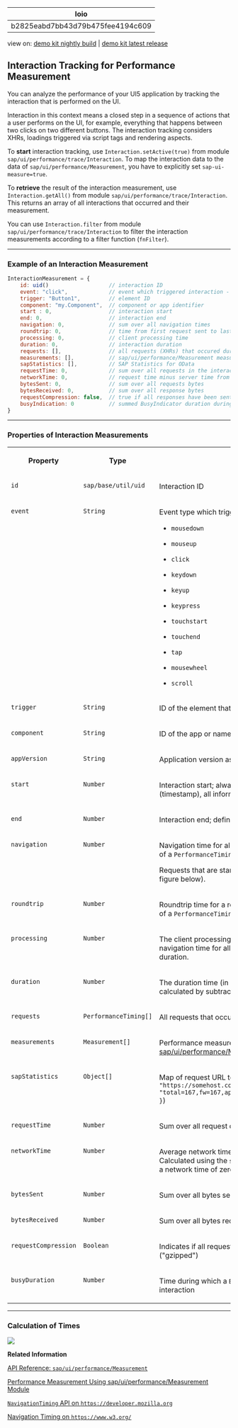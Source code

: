 <!-- loiob2825eabd7bb43d79b475fee4194c609 -->

| loio |
| -----|
| b2825eabd7bb43d79b475fee4194c609 |

<div id="loio">

view on: [demo kit nightly build](https://openui5nightly.hana.ondemand.com/#/topic/b2825eabd7bb43d79b475fee4194c609) | [demo kit latest release](https://openui5.hana.ondemand.com/#/topic/b2825eabd7bb43d79b475fee4194c609)</div>

## Interaction Tracking for Performance Measurement

You can analyze the performance of your UI5 application by tracking the interaction that is performed on the UI.

Interaction in this context means a closed step in a sequence of actions that a user performs on the UI, for example, everything that happens between two clicks on two different buttons. The interaction tracking considers XHRs, loadings triggered via script tags and rendering aspects.

To **start** interaction tracking, use `Interaction.setActive(true)` from module `sap/ui/performance/trace/Interaction`. To map the interaction data to the data of `sap/ui/performance/Measurement`, you have to explicitly set `sap-ui-measure=true`.

To **retrieve** the result of the interaction measurement, use `Interaction.getAll()` from module `sap/ui/performance/trace/Interaction`. This returns an array of all interactions that occurred and their measurement.

You can use `Interaction.filter` from module `sap/ui/performance/trace/Interaction` to filter the interaction measurements according to a filter function \(`fnFilter`\).

***

### Example of an Interaction Measurement

``` js
InteractionMeasurement = {
    id: uid()                   // interaction ID
    event: "click",             // event which triggered interaction - default is startup interaction
    trigger: "Button1",         // element ID
    component: "my.Component",  // component or app identifier
    start : 0,                  // interaction start
    end: 0,                     // interaction end
    navigation: 0,              // sum over all navigation times
    roundtrip: 0,               // time from first request sent to last received response end - without gaps and ignored overlap
    processing: 0,              // client processing time
    duration: 0,                // interaction duration
    requests: [],               // all requests (XHRs) that occured during the interaction
    measurements: [],           // sap/ui/performance/Measurement measurements
    sapStatistics: [],          // SAP Statistics for OData
    requestTime: 0,             // sum over all requests in the interaction
    networkTime: 0,             // request time minus server time from the sap-perf-fesrec header
    bytesSent: 0,               // sum over all requests bytes
    bytesReceived: 0,           // sum over all response bytes
    requestCompression: false,  // true if all responses have been sent gzipped - default is undefined
    busyIndication: 0           // summed BusyIndicator duration during this interaction
}
```

***

### Properties of Interaction Measurements


<table>
<tr>
<th valign="top">

Property



</th>
<th valign="top">

Type



</th>
<th valign="top">

Description



</th>
</tr>
<tr>
<td valign="top">

 `id` 



</td>
<td valign="top">

 `sap/base/util/uid` 



</td>
<td valign="top">

Interaction ID



</td>
</tr>
<tr>
<td valign="top">

 `event` 



</td>
<td valign="top">

 `String` 



</td>
<td valign="top">

Event type which triggered the interaction. Allowed types are:

-   `mousedown`

-   `mouseup`

-   `click`

-   `keydown`

-   `keyup`

-   `keypress`

-   `touchstart`

-   `touchend`

-   `tap`

-   `mousewheel`

-   `scroll`




</td>
</tr>
<tr>
<td valign="top">

 `trigger` 



</td>
<td valign="top">

 `String` 



</td>
<td valign="top">

ID of the element that triggered the action



</td>
</tr>
<tr>
<td valign="top">

 `component` 



</td>
<td valign="top">

 `String` 



</td>
<td valign="top">

ID of the app or name of the Component that contains the triggering element



</td>
</tr>
<tr>
<td valign="top">

 `appVersion` 



</td>
<td valign="top">

 `String` 



</td>
<td valign="top">

Application version as from App Descriptor



</td>
</tr>
<tr>
<td valign="top">

 `start` 



</td>
<td valign="top">

 `Number` 



</td>
<td valign="top">

Interaction start; always triggered by user interaction. From that point in time \(timestamp\), all information about request timings, rendering, etc. is collected.



</td>
</tr>
<tr>
<td valign="top">

 `end` 



</td>
<td valign="top">

 `Number` 



</td>
<td valign="top">

Interaction end; defined as start time plus duration.



</td>
</tr>
<tr>
<td valign="top">

 `navigation` 



</td>
<td valign="top">

 `Number` 



</td>
<td valign="top">

Navigation time for all requests, calculated as difference from `startTime` to `connectEnd` of a `PerformanceTiming` \(in ms\)

Requests that are started while another request is already in progress are ignored \(see figure below\).



</td>
</tr>
<tr>
<td valign="top">

 `roundtrip` 



</td>
<td valign="top">

 `Number` 



</td>
<td valign="top">

Roundtrip time for a request, calculated as difference from `requestStart` to `responseEnd` of a `PerformanceTiming` \(in ms\)



</td>
</tr>
<tr>
<td valign="top">

 `processing` 



</td>
<td valign="top">

 `Number` 



</td>
<td valign="top">

The client processing time \(in ms\) of an interaction, calculated by subtracting the navigation time for all requests and the sum of roundtrip times from the total processing duration.



</td>
</tr>
<tr>
<td valign="top">

 `duration` 



</td>
<td valign="top">

 `Number` 



</td>
<td valign="top">

The duration time \(in ms\) of an interaction including navigation and request times, calculated by subtracting the interaction start time from the interaction end time.



</td>
</tr>
<tr>
<td valign="top">

 `requests` 



</td>
<td valign="top">

 `PerformanceTiming[]` 



</td>
<td valign="top">

All requests that occurred during the interaction, taken from the `NavigationTiming` API



</td>
</tr>
<tr>
<td valign="top">

 `measurements` 



</td>
<td valign="top">

 `Measurement[]` 



</td>
<td valign="top">

Performance measurements \(see [Performance Measurement Using sap/ui/performance/Measurement Module](Performance_Measurement_Using_sap_ui_performance_Measurement_Module_78880c0.md)\)



</td>
</tr>
<tr>
<td valign="top">

 `sapStatistics` 



</td>
<td valign="top">

 `Object[]` 



</td>
<td valign="top">

Map of request URL to corresponding `sap-statistics` header as String \( format: `{ url: "https://somehost.com/sap/data...", statistics: "total=167,fw=167,app=0,gwtotal=167,gwhub=160,gwrfcoh=0,gwbe=7,gwapp=0,gwnongw=0" }`\)



</td>
</tr>
<tr>
<td valign="top">

 `requestTime` 



</td>
<td valign="top">

 `Number` 



</td>
<td valign="top">

Sum over all request durations of this interaction, from `startTime` to `responseEnd` \(in ms\)



</td>
</tr>
<tr>
<td valign="top">

 `networkTime` 



</td>
<td valign="top">

 `Number` 



</td>
<td valign="top">

Average network time per request \(in ms\) that occurred during the interaction. Calculated using the `sap-perf-fesrec` header sent by the back end with each response; a network time of zero results if no header is available.



</td>
</tr>
<tr>
<td valign="top">

 `bytesSent` 



</td>
<td valign="top">

 `Number` 



</td>
<td valign="top">

Sum over all bytes sent with requests \(content plus headers\)



</td>
</tr>
<tr>
<td valign="top">

 `bytesReceived` 



</td>
<td valign="top">

 `Number` 



</td>
<td valign="top">

Sum over all bytes received with responses \(content plus headers\)



</td>
</tr>
<tr>
<td valign="top">

 `requestCompression` 



</td>
<td valign="top">

 `Boolean` 



</td>
<td valign="top">

Indicates if all requests during an interaction have been received in GNU zip format \("gzipped"\)



</td>
</tr>
<tr>
<td valign="top">

 `busyDuration` 



</td>
<td valign="top">

 `Number` 



</td>
<td valign="top">

Time during which a `BusyIndicator` was rendered and hence blocking the UI during an interaction



</td>
</tr>
</table>

***

### Calculation of Times

![](loio9678404bdf5a4065ac270e76191984d0_LowRes.png)

**Related Information**  


[API Reference: `sap/ui/performance/Measurement`](https://openui5.hana.ondemand.com/#/api/module:sap/ui/performance/Measurement)

[Performance Measurement Using sap/ui/performance/Measurement Module](Performance_Measurement_Using_sap_ui_performance_Measurement_Module_78880c0.md "You can use sap/ui/performance/Measurement to measure the performance of your JavaScript code.")

[`NavigationTiming` API on `https://developer.mozilla.org`](https://developer.mozilla.org/en/docs/Web/API/Navigation_timing_API)

[Navigation Timing on `https://www.w3.org/`](https://www.w3.org/TR/2012/REC-navigation-timing-20121217)

